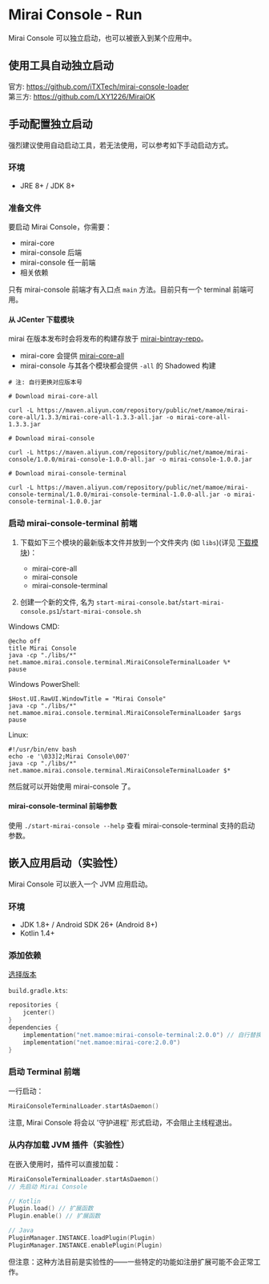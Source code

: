 # Mirai Console - Run

Mirai Console 可以独立启动，也可以被嵌入到某个应用中。

## 使用工具自动独立启动

官方: https://github.com/iTXTech/mirai-console-loader  
第三方: https://github.com/LXY1226/MiraiOK

## 手动配置独立启动

强烈建议使用自动启动工具，若无法使用，可以参考如下手动启动方式。

### 环境
- JRE 8+ / JDK 8+

### 准备文件

要启动 Mirai Console，你需要：
- mirai-core
- mirai-console 后端
- mirai-console 任一前端
- 相关依赖

只有 mirai-console 前端才有入口点 `main` 方法。目前只有一个 terminal 前端可用。

#### 从 JCenter 下载模块

mirai 在版本发布时会将发布的构建存放于 [mirai-bintray-repo]。

- mirai-core 会提供 [mirai-core-all]
- mirai-console 与其各个模块都会提供 `-all` 的 Shadowed 构建

```shell script
# 注: 自行更换对应版本号

# Download mirai-core-all

curl -L https://maven.aliyun.com/repository/public/net/mamoe/mirai-core-all/1.3.3/mirai-core-all-1.3.3-all.jar -o mirai-core-all-1.3.3.jar

# Download mirai-console

curl -L https://maven.aliyun.com/repository/public/net/mamoe/mirai-console/1.0.0/mirai-console-1.0.0-all.jar -o mirai-console-1.0.0.jar

# Download mirai-console-terminal

curl -L https://maven.aliyun.com/repository/public/net/mamoe/mirai-console-terminal/1.0.0/mirai-console-terminal-1.0.0-all.jar -o mirai-console-terminal-1.0.0.jar

```

### 启动 mirai-console-terminal 前端

1. 下载如下三个模块的最新版本文件并放到一个文件夹内 (如 `libs`)(详见 [下载模块](#从-jcenter-下载模块))：
   - mirai-core-all
   - mirai-console
   - mirai-console-terminal

2. 创建一个新的文件, 名为 `start-mirai-console.bat`/`start-mirai-console.ps1`/`start-mirai-console.sh`

Windows CMD:
```shell script
@echo off
title Mirai Console
java -cp "./libs/*" net.mamoe.mirai.console.terminal.MiraiConsoleTerminalLoader %*
pause
```

Windows PowerShell:
```shell script
$Host.UI.RawUI.WindowTitle = "Mirai Console"
java -cp "./libs/*" net.mamoe.mirai.console.terminal.MiraiConsoleTerminalLoader $args
pause
```

Linux:
```shell script
#!/usr/bin/env bash
echo -e '\033]2;Mirai Console\007'
java -cp "./libs/*" net.mamoe.mirai.console.terminal.MiraiConsoleTerminalLoader $*
```

然后就可以开始使用 mirai-console 了。

#### mirai-console-terminal 前端参数
使用 `./start-mirai-console --help` 查看 mirai-console-terminal 支持的启动参数。

[mirai-repo]: https://github.com/project-mirai/mirai-repo/tree/master/shadow
[mirai-bintray-repo]: https://bintray.com/him188moe/mirai
[mirai-core-all]: https://bintray.com/him188moe/mirai/mirai-core-all


## 嵌入应用启动（实验性）

Mirai Console 可以嵌入一个 JVM 应用启动。

### 环境

- JDK 1.8+ / Android SDK 26+ (Android 8+)
- Kotlin 1.4+

### 添加依赖

[选择版本](ConfiguringProjects.md#选择版本)

`build.gradle.kts`:
```kotlin
repositories {
    jcenter()
}
dependencies {
    implementation("net.mamoe:mirai-console-terminal:2.0.0") // 自行替换版本
    implementation("net.mamoe:mirai-core:2.0.0")
}
```

### 启动 Terminal 前端

一行启动：
```kotlin
MiraiConsoleTerminalLoader.startAsDaemon()
```

注意, Mirai Console 将会以 '守护进程' 形式启动，不会阻止主线程退出。

### 从内存加载 JVM 插件（实验性）

在嵌入使用时，插件可以直接加载：

```kotlin
MiraiConsoleTerminalLoader.startAsDaemon()
// 先启动 Mirai Console

// Kotlin
Plugin.load() // 扩展函数
Plugin.enable() // 扩展函数 

// Java
PluginManager.INSTANCE.loadPlugin(Plugin)
PluginManager.INSTANCE.enablePlugin(Plugin)
```

但注意：这种方法目前是实验性的——一些特定的功能如注册扩展可能不会正常工作。
